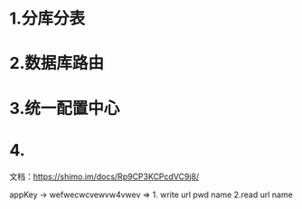 # 1.分库分表
# 2.数据库路由
# 3.统一配置中心
# 4.



文档：https://shimo.im/docs/Rp9CP3KCPcdVC9j8/ 
 
 
 appKey  -> wefwecwcvewvw4vwev  => 1. write url pwd name  2.read  url name 